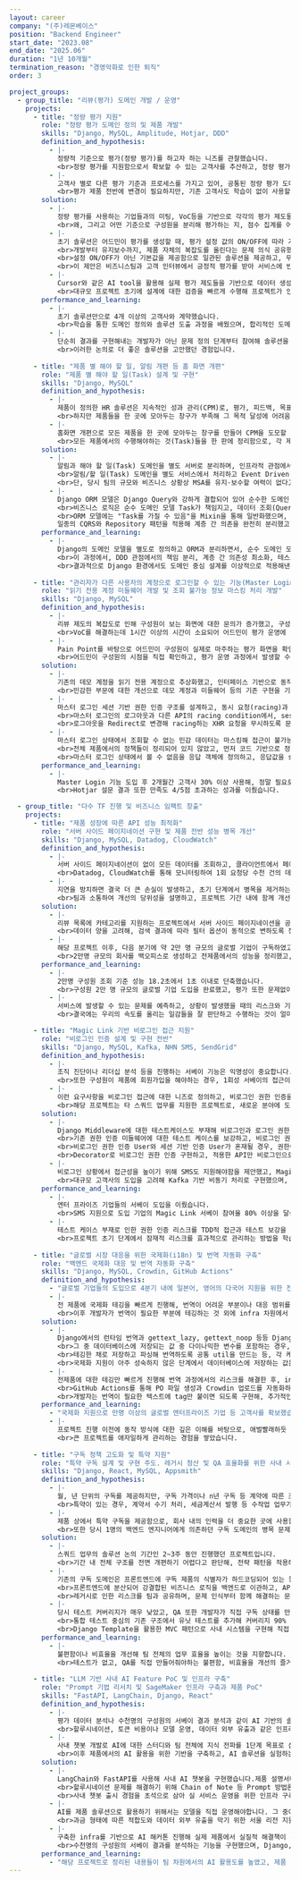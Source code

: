 ```yaml
---
layout: career
company: "(주)레몬베이스"
position: "Backend Engineer"
start_date: "2023.08"
end_date: "2025.06"
duration: "1년 10개월"
termination_reason: "경영악화로 인한 퇴직"
order: 3

project_groups:
  - group_title: "리뷰(평가) 도메인 개발 / 운영"
    projects:
      - title: "정량 평가 지원"
        role: "정량 평가 도메인 정의 및 제품 개발"
        skills: "Django, MySQL, Amplitude, Hotjar, DDD"
        definition_and_hypothesis:
          - |-
            정량적 기준으로 평가(정량 평가)를 하고자 하는 니즈를 관찰했습니다.
            <br>정량 평가를 지원함으로서 확보할 수 있는 고객사를 추산하고, 정량 평가를 지원함으로 비즈니스 확장을 상반기 목표로 정했습니다.
          - |-
            고객사 별로 다른 평가 기준과 프로세스를 가지고 있어, 공통된 정량 평가 도메인을 정의함으로 유연한 평가 제도를 지원하도록 합니다.
            <br>평가 제품 전반에 변경이 필요하지만, 기존 고객사도 학습이 없이 사용할 수 있는 사용성을 목표로 합니다.
        solution:
          - |-
            정량 평가를 사용하는 기업들과의 미팅, VoC등을 기반으로 각각의 평가 제도들을 학습했습니다.
            <br>왜, 그리고 어떤 기준으로 구성원을 분리해 평가하는 지, 점수 집계를 어떻게 하는 지 등을 정립하고, 정량 평가 도메인을 정의했습니다.
          - |-
            초기 솔루션은 어드민이 평가를 생성할 때, 평가 설정 값의 ON/OFF에 따라 가 전반의 화면이 분기되어 어드민과 end-user 모두 이해하기 어려운 UX를 제공했습니다.
            <br>개발부터 유지보수까지, 제품 자체의 복잡도를 올린다는 문제 의식 공유했고, Figma 시안으로 솔루션을 제안했습니다.
            <br>설정 ON/OFF가 아닌 기본값을 제공함으로 일관된 솔루션을 제공하고, 무엇보다 기존 고객도 추가 학습 없이 쉽게 사용할 수 있음을 보였습니다.
            <br>이 제안은 비즈니스팀과 고객 인터뷰에서 긍정적 평가를 받아 서비스에 반영되었습니다.
          - |-
            Cursor와 같은 AI tool을 활용해 실제 평가 제도들을 기반으로 데이터 생성부터 도메인 모델로의 표현이 잘 이뤄지는 지, 평가 제도대로 평가 결과가 도출되는 지 검증했습니다.
            <br>대규모 프로젝트 초기에 설계에 대한 검증을 빠르게 수행해 프로젝트가 안정적으로 진행되도록 합니다.
        performance_and_learning:
          - |-
            초기 솔루션만으로 4개 이상의 고객사와 계약했습니다.
            <br>학습을 통한 도메인 정의와 솔루션 도출 과정을 배웠으며, 합리적인 도메인 정의만으로 시장에서 성과를 이뤘던 경험입니다.
          - |-
            단순히 결과를 구현해내는 개발자가 아닌 문제 정의 단계부터 참여해 솔루션을 제시하며, 모든 과정에서 팀과 함께 일하는 것을 중요시합니다.
            <br>이러한 논의로 더 좋은 솔루션을 고안했던 경험입니다.
      
      - title: "제품 별 해야 할 일, 알림 개편 등 홈 화면 개편"
        role: "제품 별 해야 할 일(Task) 설계 및 구현"
        skills: "Django, MySQL"
        definition_and_hypothesis:
          - |-
            제품이 정의한 HR 솔루션은 지속적인 성과 관리(CPM)로, 평가, 피드백, 목표 관리 등 모든 제품의 유기적인 연결이 필요합니다.
            <br>하지만 제품들을 한 곳에 모아두는 창구가 부족해 그 목적 달성에 어려움이 있었습니다.
          - |-
            홈화면 개편으로 모든 제품을 한 곳에 모아두는 창구를 만들어 CPM을 도모할 수 있음을 가정합니다.
            <br>모든 제품에서의 수행해야하는 것(Task)들을 한 판에 정리함으로, 각 제품의 접근성을 높입니다.
        solution:
          - |-
            알림과 해야 할 일(Task) 도메인을 별도 서버로 분리하며, 인프라적 관점에서의 확장성과 안정성 확보, 팀 차원에서의 운영·관리 리스크 최소화라는 두 가지 관점에서 아키텍처 설계를 고민했습니다.
            <br>알림/할 일(Task) 도메인을 별도 서비스에서 처리하고 Event Driven 구조에 적합하다고 판단해 아키텍처를 설계했습니다.
            <br>단, 당시 팀의 규모와 비즈니스 상황상 MSA를 유지·보수할 여력이 없다고 판단해, 기존 구조 내에서의 클린 아키텍처에 집중했습니다.
          - |-
            Django ORM 모델은 Django Query와 강하게 결합되어 있어 순수한 도메인 모델로 동작하기 어렵고, 테스트 코드에서 비즈니스 로직을 독립적으로 검증하기도 어렵습니다.
            <br>비즈니스 로직은 순수 도메인 모델 Task가 책임지고, 데이터 조회(Query)는 Django ORM 기반의 PersonalTask로 분리했습니다.
            <br>ORM 모델에는 "Task를 가질 수 있음"을 Mixin을 통해 일반화했으며, 도메인 계층에서는 ORM에 의존하지 않는 Task[T: TaskableMixin] 추상 모델로 로직을 구성했습니다.
            일종의 CQRS와 Repository 패턴을 적용해 계층 간 의존을 완전히 분리했고, 새로운 해야 할 일이 추가될 때는 Task 정의만으로 확장이 가능하도록 구현했습니다.
        performance_and_learning:
          - |-
            Django의 도메인 모델을 별도로 정의하고 ORM과 분리하면서, 순수 도메인 모델 설계, 서비스 계층 중심 로직 등 클린 아키텍처 원칙을 적용했습니다.
            <br>이 과정에서, DDD 관점에서의 책임 분리, 계층 간 의존성 최소화, 테스트 용이성 확보가 실제 설계와 구현에서 중요함을 체감했습니다.
            <br>결과적으로 Django 환경에서도 도메인 중심 설계를 이상적으로 적용해낸 경험입니다.
            
      - title: "관리자가 다른 사용자의 계정으로 로그인할 수 있는 기능(Master Login) 구현"
        role: "읽기 전용 계정 미들웨어 개발 및 조회 불가능 정보 마스킹 처리 개발"
        skills: "Django, MySQL"
        definition_and_hypothesis:
          - |-
            리뷰 제도의 복잡도로 인해 구성원이 보는 화면에 대한 문의가 증가했고, 구성원이 겪는 문제를 어드민이 해결할 수 없어 모두 VoC로 인입되었습니다.
            <br>VoC를 해결하는데 1시간 이상의 시간이 소요되어 어드민이 평가 운영에 어려움이 있었습니다.
          - |-
            Pain Point를 바탕으로 어드민이 구성원이 실제로 마주하는 평가 화면을 확인하고 평가를 관리해야 한다는 니즈를 도출했습니다.
            <br>어드민이 구성원의 시점을 직접 확인하고, 평가 운영 과정에서 발생할 수 있는 리스크를 사전에 헷징할 수 있을 것이라 가정했습니다.
        solution:
          - |-
            기존의 데모 계정을 읽기 전용 계정으로 추상화했고, 인터페이스 기반으로 동작하도록 미들웨어를 개선했습니다.
            <br>민감한 부문에 대한 개선으로 데모 계정과 미들웨어 등의 기존 구현을 기반으로 테스트 케이스를 보강하고 변경 사항에 따른 리스크를 관리했습니다.
          - |-
            마스터 로그인 세션 기반 권한 인증 구조를 설계하고, 동시 요청(racing)과 세션 충돌을 방지하도록 구현했습니다.
            <br>마스터 로그인의 로그아웃과 다른 API의 racing condition에서, session id가 다시 덮여쓰이는 경우가 발생했습니다.
            <br>로그아웃을 Redirect로 변경해 racing하는 XHR 요청을 무시하도록 문제를 해결했습니다.
          - |-
            마스터 로그인 상태에서 조회할 수 없는 민감 데이터는 마스킹해 접근이 불가능하도록 했습니다.
            <br>전체 제품에서의 정책들이 정리되어 있지 않았고, 먼저 코드 기반으로 정리해 정책을 고안했습니다.
            <br>마스터 로그인 상태에서 볼 수 없음을 응답 객체에 정의하고, 응답값을 serialize할 때 마스킹이 되도록 구현했습니다.
        performance_and_learning:
          - |-
            Master Login 기능 도입 후 2개월간 고객사 30% 이상 사용해, 정말 필요로하는 문제를 해결했음을 확인했습니다.
            <br>Hotjar 설문 결과 또한 만족도 4/5점 초과하는 성과를 이뤘습니다.

  - group_title: "다수 TF 진행 및 비즈니스 임팩트 창출"
    projects:
      - title: "제품 성장에 따른 API 성능 최적화"
        role: "서버 사이드 페이지네이션 구현 및 제품 전반 성능 병목 개선"
        skills: "Django, MySQL, Datadog, CloudWatch"
        definition_and_hypothesis:
          - |-
            서버 사이드 페이지네이션이 없이 모든 데이터를 조회하고, 클라이언트에서 페이지네이션을 구현했습니다.
            <br>Datadog, CloudWatch를 통해 모니터링하여 1회 요청당 수천 건의 데이터가 전송되고, 3초 이상의 응답 지연이 발생하는 것을 확인했습니다.
          - |-
            지연을 방치하면 결국 더 큰 손실이 발생하고, 초기 단계에서 병목을 제거하는 것이 장기적으로 개발 속도를 높인다고 판단했습니다
            <br>팀과 소통하여 개선의 당위성을 설명하고, 프로젝트 기간 내에 함께 개선합니다.
        solution:
          - |-
            리뷰 목록에 카테고리를 지원하는 프로젝트에서 서버 사이드 페이지네이션을 공통 모듈로 만들어 개선했습니다.
            <br>데이터 양을 고려해, 검색 결과에 따라 필터 옵션이 동적으로 변하도록 정책을 제안하였고, 필터 결과가 없는 필터는 제외하도록 구현했습니다.
          - |-
            해당 프로젝트 이후, 다음 분기에 약 2만 명 규모의 글로벌 기업이 구독하였고, 성능 문제 개선이 필요했습니다.
            <br>2만명 규모의 회사를 백오피스로 생성하고 전제품에서의 성능을 정리했고, 서버 사이드 페이지네이션을 제품 전반에 적용해 성능 상 병목이 되는 지점들을 빠르게 개선했습니다.
        performance_and_learning:
          - |-
            2만명 구성원 조회 기준 성능 18.2초에서 1초 이내로 단축했습니다.
            <br>구성원 2만 명 규모의 글로벌 기업 도입을 완료했고, 평가 또한 문제없이 마무리했습니다.
          - |-
            서비스에 발생할 수 있는 문제를 예측하고, 상황이 발생했을 때의 리스크와 기회 비용을 잘 따져 개선하는 것 또한 개발자의 몫입니다.
            <br>결국에는 우리의 속도를 올리는 일감들을 잘 판단하고 수행하는 것이 얼마나 중요한 일인 지 배웠으며, 비즈니스에 성과로 이어진 경험입니다.

      - title: "Magic Link 기반 비로그인 접근 지원"
        role: "비로그인 인증 설계 및 구현 전반"
        skills: "Django, MySQL, Kafka, NHN SMS, SendGrid"
        definition_and_hypothesis:
          - |-
            조직 진단이나 리더십 분석 등을 진행하는 서베이 기능은 익명성이 중요합니다.
            <br>또한 구성원이 제품에 회원가입을 해야하는 경우, 1회성 서베이의 접근이 좋지않고 답변율이 매우 떨어지는 문제가 있습니다.
          - |-
            이런 요구사항을 비로그인 접근에 대한 니즈로 정의하고, 비로그인 권한 인증을 구축해 특정 제품을 사용할 수 있도록 지원합니다.
            <br>해당 프로젝트는 타 스쿼드 업무를 지원한 프로젝트로, 새로운 분야에 도전을 즐깁니다.
        solution:
          - |-
            Django Middleware에 대한 테스트케이스도 부재해 비로그인과 로그인 권한 간의 충돌 등 리스크를 관리하기 어렵다고 판단했습니다.
            <br>기존 권한 인증 미들웨어에 대한 테스트 케이스를 보강하고, 비로그인 권한 인증에 TDD 관점의 접근을 사용했습니다.
            <br>비로그인 권한 인증 User와 세션 기반 인증 User가 혼재될 경우, 권한이 필요한 엔드포인트에 비로그인 User도 접근 가능한 문제를 조기에 발견했습니다.
            <br>Decorator로 비로그인 권한 인증 구현하고, 적용한 API만 비로그인으로 접근이 가능하도록 구조를 개편해 문제를 해결했습니다.
          - |-
            비로그인 상황에서 접근성을 높이기 위해 SMS도 지원해야함을 제안했고, Magic Link는 SMS와 이메일로 발송하도록 구성했습니다.
            <br>대규모 고객사의 도입을 고려해 Kafka 기반 비동기 처리로 구현했으며, Outbox Pattern을 사용해 SMS/Email 발송 이벤트를 처리하도록 했습니다.
        performance_and_learning:
          - |-
            엔터 프라이즈 기업들의 서베이 도입을 이뤘습니다.
            <br>SMS 지원으로 도입 기업의 Magic Link 서베이 참여율 80% 이상을 달성했으며, 해당 기업들이 이전에 다른 플랫폼을 통해 서베이를 했을 때의 참여율을 상회하는 결과입니다.
          - |-
            테스트 케이스 부재로 인한 권한 인증 리스크를 TDD적 접근과 테스트 보강을 통해 조기에 발견했습니다.
            <br>프로젝트 초기 단계에서 잠재적 리스크를 효과적으로 관리하는 방법을 학습했습니다.
      
      - title: "글로벌 시장 대응을 위한 국제화(i18n) 및 번역 자동화 구축"
        role: "백엔드 국제화 대응 및 번역 자동화 구축"
        skills: "Django, MySQL, Crowdin, GitHub Actions"
        definition_and_hypothesis:
          - "글로벌 기업들의 도입으로 4분기 내에 일본어, 영어의 다국어 지원을 위한 전 제품 i18n 적용과 장기적인 유지 보수가 필요한 상황이었습니다."
          - |-
            전 제품에 국제화 테깅을 빠르게 진행해, 번역이 어려운 부분이나 대응 범위를 확인해 프로젝트 전반의 리스크 관리합니다.
            <br>이후 개발자가 번역이 필요한 부분에 테깅하는 것 외에 infra 차원에서 고민할 것이 없도록 고도화를 계획했습니다.
        solution:
          - |-
            Django에서의 런타임 번역과 gettext_lazy, gettext_noop 등등 Django 국제화를 리서치하고 각 케이스에 맞는 번역 방식을 정리했습니다.
            <br>그 중 데이터베이스에 저장되는 값 중 다이나믹한 변수를 포함하는 경우, 일반적인 테깅이 어려운 문제가 있습니다.
            <br>테깅한 채로 저장하고 파싱해 번역하도록 공통 util을 만드는 등, 각 케이스에 대한 해결 방법을 고안하고 문서화했습니다.
            <br>국제화 지원이 아주 성숙하지 않은 단계에서 데이터베이스에 저장하는 값은 새로운 컬럼에 저장해, 최악의 상황에 서비스 롤백이 용이하도록 구현했습니다.
          - |-
            전제품에 대한 테깅만 빠르게 진행해 번역 과정에서의 리스크를 해결한 후, infra 차원에서의 고도화를 진행합니다.
            <br>GitHub Actions를 통해 PO 파일 생성과 Crowdin 업로드를 자동화하고, 번역이 완료되면 MO 파일을 생성하여 PR을 자동 생성하도록 구성했습니다.
            <br>개발자는 번역이 필요한 텍스트에 tag만 붙이면 되도록 구현해, 추가적인 리소스를 사용하지 않도록 했습니다.
        performance_and_learning:
          - "국제화 지원으로 만명 이상의 글로벌 엔터프라이즈 기업 등 고객사를 확보했습니다."
          - |-
            프로젝트 진행 이전에 동작 방식에 대한 깊은 이해를 바탕으로, 애벌빨래하듯 동작하는 제품을 먼저 구현하며 대응 범위와 난이도 등 리스크를 관리했습니다.
            <br>큰 프로젝트를 애자일하게 관리하는 경험을 쌓았습니다.
      
      - title: "구독 정책 고도화 및 특약 지원"
        role: "특약 구독 설계 및 구현 주도. 레거시 청산 및 QA 효율화를 위한 사내 시스템 구축"
        skills: "Django, React, MySQL, Appsmith"
        definition_and_hypothesis:
          - |-
            월, 년 단위의 구독를 제공하지만, 구독 가격이나 n년 구독 등 계약에 따른 조정 사항(특약)을 반영하는데 어려움이 있었습니다.
            <br>특약이 있는 경우, 계약서 수기 처리, 세금계산서 발행 등 수작업 업무가 반복적으로 발생했습니다.
          - |-
            제품 상에서 특약 구독을 제공함으로, 회사 내의 인력을 더 중요한 곳에 사용할 수 있도록 하며, 고객의 불편도 없애는 것을 기대합니다.
            <br>또한 당시 1명의 백엔드 엔지니어에게 의존하던 구독 도메인의 병목 문제를 제시하고, 주도적으로 설계·구현을 이끌었습니다.
        solution:
          - |-
            스쿼드 업무의 솔루션 논의 기간인 2~3주 동안 진행했던 프로젝트입니다.
            <br>기간 내 전체 구조를 전면 개편하기 어렵다고 판단해, 전략 패턴을 적용해 특약 처리 로직을 분리하고 기존 로직에 문제가 발생하는 것을 방지했습니다.
          - |-
            기존의 구독 도메인은 프론트엔드에 구독 제품의 식별자가 하드코딩되어 있는 등의 레거시가 개선되지 않았습니다.
            <br>프론트엔드에 분산되어 강결합된 비즈니스 로직을 백엔드로 이관하고, API를 책임에 따라 분리해 변경이 쉽도록 개선했습니다.
            <br>레거시로 인한 리스크를 팀과 공유하며, 문제 인식부터 함께 해결하는 문화를 중요히 생각합니다.
          - |-
            당시 테스트 커버리지가 매우 낮았고, QA 또한 개발자가 직접 구독 상태를 만들어줘야 해 제품 퀄리티에 문제가 된다고 생각했습니다.
            <br>통합 테스트 중심의 기존 구조에서 유닛 테스트를 추가해 커버리지 90% 이상으로 올리며 리스크를 관리했고, 변경 시 발생할 수 있는 이슈를 조기 탐지할 수 있도록 했습니다.
            <br>Django Template을 활용한 MVC 패턴으로 사내 시스템을 구현해 직접 다양한 구독 시나리오를 테스트할 수 있도록 개선했습니다.
        performance_and_learning:
          - |-
            불편함이나 비효율을 개선해 팀 전체의 업무 효율을 높이는 것을 지향합니다.
            <br>테스트가 없고, QA를 직접 만들어줘야하는 불편함, 비효율을 개선의 즐거움으로 전환했던 경험입니다. 개발자의 역량으로 팀 전체의 효율을 올릴 수 있음을 배웠습니다.
      
      - title: "LLM 기반 사내 AI Feature PoC 및 인프라 구축"
        role: "Prompt 기법 리서치 및 SageMaker 인프라 구축과 제품 PoC"
        skills: "FastAPI, LangChain, Django, React"
        definition_and_hypothesis:
          - |-
            평가 데이터 분석나 수천명의 구성원의 서베이 결과 분석과 같이 AI 기반의 솔루션 필요성이 증가하고 있습니다.
            <br>할루시네이션, 토큰 비용이나 모델 운영, 데이터 외부 유출과 같은 인프라 차원에서의 문제 등 기본적인 스터디가 선행되어야 합니다.
          - |-
            사내 챗봇 개발로 AI에 대한 스터디와 팀 전체에 지식 전파를 1단계 목표로 삼았습니다.
            <br>이후 제품에서의 AI 활용을 위한 기반을 구축하고, AI 솔루션을 실험하는 것까지 계획했습니다.
        solution:
          - |-
            LangChain와 FastAPI를 사용해 사내 AI 챗봇을 구현했습니다.제품 설명서나 기타 document들을 RAG로 활용해 챗봇이 문맥 기반의 답변을 생성하도록 합니다.
            <br>할루시네이션 문제를 해결하기 위해 Chain of Note 등 Prompt 방법론을 적용했고, 주어진 Context 내에서 답변할 수 없거나(Unknown Robustness), 잘못된 답변(Noisy Robustness)를 하지 않도록 개선했습니다.
            <br>사내 챗봇 출시 경험을 초석으로 삼아 실 서비스 운영을 위한 인프라 구축을 진행했습니다.
          - |-
            AI를 제품 솔루션으로 활용하기 위해서는 모델을 직접 운영해야합니다. 그 중에서도 AWS의 SageMaker와 Bedrock을 비교 운영했습니다.
            <br>과금 형태에 따른 적합도와 데이터 외부 유출을 막기 위한 서울 리전 지원 여부 등등을 따져 infra 구축을 진행했습니다.
          - |-
            구축한 infra를 기반으로 AI 해커톤 진행해 실제 제품에서 실질적 해결책이 될 수 있음을 확인했습니다.
            <br>수천명의 구성원의 서베이 결과를 분석하는 기능을 구현했으며, Django, React로 프론트, 백엔드 모두 구현을 담당했습니다.
        performance_and_learning:
          - "해당 프로젝트로 정리된 내용들이 팀 차원에서의 AI 활용도를 높였고, 제품 내 데이터 분석에서 LLM을 활용하는데에 기여하였습니다."
---
```

